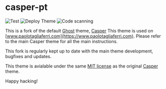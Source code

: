 # casper-pt

![Test](https://github.com/Vortexmind/Casper-PT/workflows/Test/badge.svg) ![Deploy Theme](https://github.com/Vortexmind/Casper-PT/workflows/Deploy%20Theme/badge.svg) ![Code scanning](https://github.com/Vortexmind/Casper-PT/workflows/Code%20scanning%20-%20action/badge.svg)

This is a fork of the default [Ghost](https://github.com/tryghost/ghost/) theme, [Casper](https://github.com/TryGhost/Casper) 
This theme is used on [www.paolotagliaferri.com](https://www.paolotagliaferri.com). Please refer to the main Casper theme for all the main instructions.

This fork is regularly kept up to date with the main theme development, bugfixes and updates.

This theme is avialable under the same [MIT license](LICENSE) as the original [Casper](https://github.com/TryGhost/Casper) theme.

Happy hacking!
